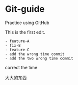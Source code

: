 # Git-guide
Practice using GitHub

This is the first edit.

    - feature-A
    - fix-B
    - feature-C
    - add the wrong time commit
    - add the two wrong time commit
correct the time


大大的东西